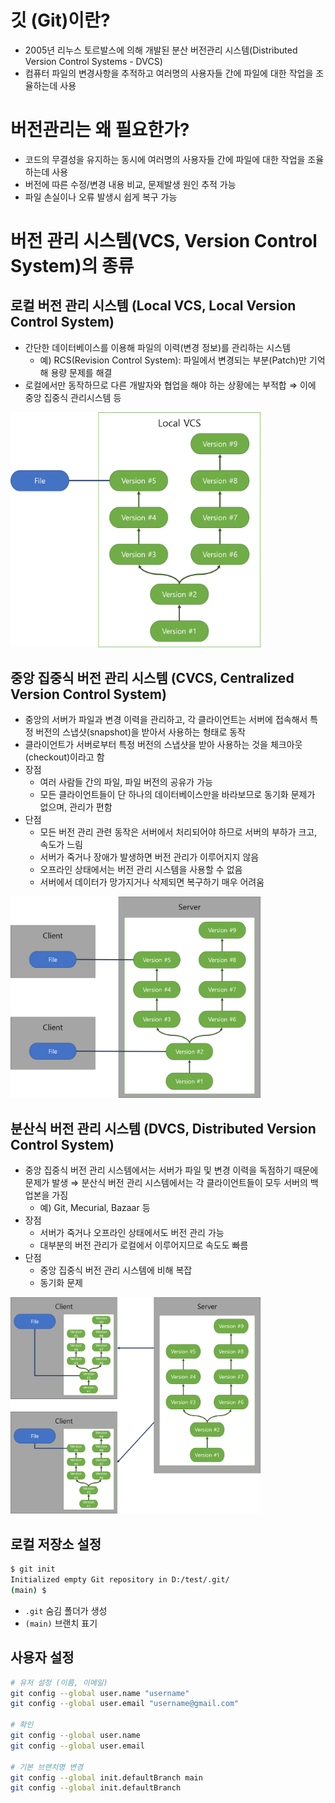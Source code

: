 # 깃 (Git)이란?
* 2005년 리누스 토르발스에 의해 개발된 분산 버전관리 시스템(Distributed Version Control Systems - DVCS)
* 컴퓨터 파일의 변경사항을 추적하고 여러명의 사용자들 간에 파일에 대한 작업을 조율하는데 사용

# 버전관리는 왜 필요한가?
* 코드의 무결성을 유지하는 동시에  여러명의 사용자들 간에 파일에 대한 작업을 조율하는데 사용
* 버전에 따른 수정/변경 내용 비교, 문제발생 원인 추적 가능
* 파일 손실이나 오류 발생시 쉽게 복구 가능

# 버전 관리 시스템(VCS, Version Control System)의 종류
## 로컬 버전 관리 시스템 (Local VCS, Local Version Control System)
* 간단한 데이터베이스를 이용해 파일의 이력(변경 정보)를 관리하는 시스템
  * 예) RCS(Revision Control System): 파일에서 변경되는 부분(Patch)만 기억해 용량 문제를 해결
* 로컬에서만 동작하므로 다른 개발자와 협업을 해야 하는 상황에는 부적합 $\Rightarrow$ 이에 중앙 집중식 관리시스템 등

<img src="../assets/git_01-1.png" width="400"/>

## 중앙 집중식 버전 관리 시스템 (CVCS, Centralized Version Control System)
* 중앙의 서버가 파일과 변경 이력을 관리하고, 각 클라이언트는 서버에 접속해서 특정 버전의 스냅샷(snapshot)을 받아서 사용하는 형태로 동작
* 클라이언트가 서버로부터 특정 버전의 스냅샷을 받아 사용하는 것을 체크아웃(checkout)이라고 함
* 장점
  * 여러 사람들 간의 파일, 파일 버전의 공유가 가능
  * 모든 클라이언트들이 단 하나의 데이터베이스만을 바라보므로 동기화 문제가 없으며, 관리가 편함
* 단점
  * 모든 버전 관리 관련 동작은 서버에서 처리되어야 하므로 서버의 부하가 크고, 속도가 느림
  * 서버가 죽거나 장애가 발생하면 버전 관리가 이루어지지 않음
  * 오프라인 상태에서는 버전 관리 시스템을 사용할 수 없음
  * 서버에서 데이터가 망가지거나 삭제되면 복구하기 매우 어려움

<img src="../assets/git_01-2.png" width="400"/>

## 분산식 버전 관리 시스템 (DVCS, Distributed Version Control System)
* 중앙 집중식 버전 관리 시스템에서는 서버가 파일 및 변경 이력을 독점하기 때문에 문제가 발생 $\Rightarrow$ 분산식 버전 관리 시스템에서는 각 클라이언트들이 모두 서버의 백업본을 가짐
  * 예) Git, Mecurial, Bazaar 등
* 장점
  * 서버가 죽거나 오프라인 상태에서도 버전 관리 가능
  * 대부분의 버전 관리가 로컬에서 이루어지므로 속도도 빠름
* 단점
  * 중앙 집중식 버전 관리 시스템에 비해 복잡
  * 동기화 문제

<img src="../assets/git_01-3.png" width="400"/>

## 로컬 저장소 설정

```bash
$ git init
Initialized empty Git repository in D:/test/.git/
(main) $
```

* `.git` 숨김 폴더가 생성
* `(main)` 브랜치 표기

## 사용자 설정

```bash
# 유저 설정 (이름, 이메일)
git config --global user.name "username"
git config --global user.email "username@gmail.com"

# 확인
git config --global user.name
git config --global user.email

# 기본 브랜치명 변경
git config --global init.defaultBranch main
git config --global init.defaultBranch

```
